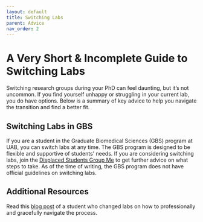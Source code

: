 ```yaml
---
layout: default
title: Switching Labs
parent: Advice
nav_order: 2
---
```


# A Very Short & Incomplete Guide to Switching Labs

Switching research groups during your PhD can feel daunting, but it’s not uncommon. If you find yourself unhappy or struggling in your current lab, you do have options. Below is a summary of key advice to help you navigate the transition and find a better fit.

## Switching Labs in GBS

If you are a student in the Graduate Biomedical Sciences (GBS) program at UAB, you can switch labs at any time. The GBS program is designed to be flexible and supportive of students’ needs. If you are considering switching labs, join the [Displaced Students Group Me]() to get further advice on what steps to take. As of the time of writing, the GBS program does not have official guidelines on switching labs.

## Additional Resources

Read this [blog post](https://ecrcommunity.plos.org/2013/09/17/i-switched-research-groups-and-lived-to-tell-the-tale/) of a student who changed labs on how to professionally and gracefully navigate the process.
